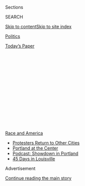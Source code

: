 <div id="app">

<div>

<div>

<div>

<div class="NYTAppHideMasthead css-1q2w90k e1suatyy0">

<div class="section css-ui9rw0 e1suatyy2">

<div class="css-eph4ug er09x8g0">

<div class="css-6n7j50">

</div>

<span class="css-1dv1kvn">Sections</span>

<div class="css-10488qs">

<span class="css-1dv1kvn">SEARCH</span>

</div>

[Skip to content](#site-content)[Skip to site
index](#site-index)

</div>

<div id="masthead-section-label" class="css-1wr3we4 eaxe0e00">

[Politics](https://www.nytimes.com/section/politics)

</div>

<div class="css-10698na e1huz5gh0">

</div>

</div>

<div id="masthead-bar-one" class="section hasLinks css-15hmgas e1csuq9d3">

<div class="css-uqyvli e1csuq9d0">

</div>

<div class="css-1uqjmks e1csuq9d1">

</div>

<div class="css-9e9ivx">

[](https://myaccount.nytimes.com/auth/login?response_type=cookie&client_id=vi)

</div>

<div class="css-1bvtpon e1csuq9d2">

[Today’s
Paper](https://www.nytimes.com/section/todayspaper)

</div>

</div>

</div>

</div>

<div data-aria-hidden="false">

<div id="site-content" data-role="main">

<div>

<div class="css-1aor85t" style="opacity:0.000000001;z-index:-1;visibility:hidden">

<div class="css-1hqnpie">

<div class="css-epjblv">

<span class="css-17xtcya">[Politics](/section/politics)</span><span class="css-x15j1o">|</span><span class="css-fwqvlz">National
Guard Officer Says Police Used ‘Excessive’ Force at White House
Clash</span>

</div>

<div class="css-k008qs">

<div class="css-1iwv8en">

<span class="css-18z7m18"></span>

<div>

</div>

</div>

<span class="css-1n6z4y">https://nyti.ms/2X05zTB</span>

<div class="css-1705lsu">

<div class="css-4xjgmj">

<div class="css-4skfbu" data-role="toolbar" data-aria-label="Social Media Share buttons, Save button, and Comments Panel with current comment count" data-testid="share-tools">

  - 
  - 
  - 
  - 
    
    <div class="css-6n7j50">
    
    </div>

  - 

</div>

</div>

</div>

</div>

</div>

</div>

<div id="NYT_TOP_BANNER_REGION" class="css-13pd83m">

<div>

<div id="styln-prism-menu-1590763508878" class="section interactive-content interactive-size-medium css-1edisqu">

<div class="css-17ih8de interactive-body">

<div id="scroll-container" class="css-1gj85ro">

[<span class="styln-title-wrap"><span class="css-1pje3qr">Race
and</span><span class="css-1pje3qr">
America</span></span>](https://www.nytimes.com/news-event/george-floyd-protests-minneapolis-new-york-los-angeles?action=click&pgtype=Article&state=default&region=TOP_BANNER&context=storylines_menu)

  - [Protesters Return to Other
    Cities](https://www.nytimes.com/2020/07/26/us/protests-portland-seattle-trump.html?action=click&pgtype=Article&state=default&region=TOP_BANNER&context=storylines_menu)
  - [Portland at the
    Center](https://www.nytimes.com/2020/07/24/us/portland-oregon-protests-white-race.html?action=click&pgtype=Article&state=default&region=TOP_BANNER&context=storylines_menu)
  - [Podcast: Showdown in
    Portland](https://www.nytimes.com/2020/07/23/podcasts/the-daily/portland-protests.html?action=click&pgtype=Article&state=default&region=TOP_BANNER&context=storylines_menu)
  - [45 Days in
    Louisville](https://www.nytimes.com/interactive/2020/07/16/us/black-lives-matter-protests-louisville-breonna-taylor.html?action=click&pgtype=Article&state=default&region=TOP_BANNER&context=storylines_menu)

</div>

</div>

</div>

</div>

</div>

<div id="top-wrapper" class="css-1sy8kpn">

<div id="top-slug" class="css-l9onyx">

Advertisement

</div>

[Continue reading the main
story](#after-top)

<div class="ad top-wrapper" style="text-align:center;height:100%;display:block;min-height:250px">

<div id="top" class="place-ad" data-position="top" data-size-key="top">

</div>

</div>

<div id="after-top">

</div>

</div>

<div>

<div id="sponsor-wrapper" class="css-1hyfx7x">

<div id="sponsor-slug" class="css-19vbshk">

Supported by

</div>

[Continue reading the main
story](#after-sponsor)

<div id="sponsor" class="ad sponsor-wrapper" style="text-align:center;height:100%;display:block">

</div>

<div id="after-sponsor">

</div>

</div>

<div class="css-186x18t">

</div>

<div class="css-1vkm6nb ehdk2mb0">

# National Guard Officer Says Police Used ‘Excessive’ Force at White House Clash

</div>

An Army National Guard officer at Lafayette Square plans to tell
lawmakers that the Park Police unleashed an “unprovoked escalation” on
peaceful protesters last month.

<div class="css-79elbk" data-testid="photoviewer-wrapper">

<div class="css-z3e15g" data-testid="photoviewer-wrapper-hidden">

</div>

<div class="css-1a48zt4 ehw59r15" data-testid="photoviewer-children">

![<span class="css-16f3y1r e13ogyst0" data-aria-hidden="true">Protesters
clashed with law enforcement officials near the White House on June
1.</span><span class="css-cnj6d5 e1z0qqy90" itemprop="copyrightHolder"><span class="css-1ly73wi e1tej78p0">Credit...</span><span><span>Erin
Schaff/The New York
Times</span></span></span>](https://static01.nyt.com/images/2020/07/27/us/politics/27dc-lafayette/merlin_173090928_2641b589-0068-488c-8782-2433e250b400-articleLarge.jpg?quality=75&auto=webp&disable=upscale)

</div>

</div>

<div class="css-18e8msd">

<div class="css-vp77d3 epjyd6m0">

<div class="css-hus3qt ey68jwv0" data-aria-hidden="true">

[![Catie
Edmondson](https://static01.nyt.com/images/2019/11/20/us/politics/catie-edmonson-twitter-chatblog/catie-edmonson-twitter-chatblog-thumbLarge.png
"Catie Edmondson")](https://www.nytimes.com/by/catie-edmondson)

</div>

<div class="css-1baulvz">

By [<span class="css-1baulvz last-byline" itemprop="name">Catie
Edmondson</span>](https://www.nytimes.com/by/catie-edmondson)

</div>

</div>

  - 
    
    <div class="css-ld3wwf e16638kd2">
    
    July 27,
    2020
    
    </div>

  - 
    
    <div class="css-4xjgmj">
    
    <div class="css-d8bdto" data-role="toolbar" data-aria-label="Social Media Share buttons, Save button, and Comments Panel with current comment count" data-testid="share-tools">
    
      - 
      - 
      - 
      - 
        
        <div class="css-6n7j50">
        
        </div>
    
      - 
    
    </div>
    
    </div>

</div>

</div>

<div class="section meteredContent css-1r7ky0e" name="articleBody" itemprop="articleBody">

<div class="css-1fanzo5 StoryBodyCompanionColumn">

<div class="css-53u6y8">

WASHINGTON — An Army National Guard officer who was called in to enforce
the crackdown on protests in [Lafayette
Square](https://www.nytimes.com/2020/07/28/us/politics/lafayette-square-park-police-protests.html)
last month will tell lawmakers that the demonstrators were peaceful and
“subjected to an unprovoked escalation and excessive use of force,”
according to written testimony made public on Monday.

Maj. Adam DeMarco, an Iraq war veteran who currently serves in the
District of Columbia National Guard, will testify on Tuesday before a
House panel investigating the clash, giving the latest account of how
Park Police and Secret Service officers violently cleared protesters
away from the White House. He intends to testify that the harsh actions
were taken without provocation or adequate warning just before President
Trump walked through the area with senior administration officials to
[stage a photo
event](https://www.nytimes.com/2020/06/01/us/politics/trump-st-johns-church-bible.html)
in front of a historic church.

“From my observation, those demonstrators — our fellow American citizens
— were engaged in the peaceful expression of their First Amendment
rights,” Major DeMarco will say, according to the advance text of his
remarks. “Yet they were subjected to an unprovoked escalation and
excessive use of force.”

The [shocking
clash](https://www.nytimes.com/2020/06/02/us/politics/trump-walk-lafayette-square.html)
on June 1, yards from the White House, produced stunning images as
mounted police and riot officers routed demonstrators with smoke, flash
grenades and tear gas, minutes after Mr. Trump declared himself “your
president of law and order” and “an ally of all peaceful protesters.”
Those events have prompted lawmakers, infuriated by the violent scene,
to investigate who ordered the attack on protesters and why.

</div>

</div>

<div class="css-1fanzo5 StoryBodyCompanionColumn">

<div class="css-53u6y8">

The reckoning has been particularly acute in the military. Gen. Mark A.
Milley, the chairman of the Joint Chiefs of Staff and the nation’s top
military officer, [publicly
apologized](https://www.nytimes.com/2020/06/11/us/politics/trump-milley-military-protests-lafayette-square.html)
for taking part in the president’s photo op. Members of the District of
Columbia National Guard — a majority of whose personnel are people of
color — have both [publicly and privately
lamented](https://www.nytimes.com/2020/06/10/us/politics/national-guard-protests.html)
their role in the protests.

The District of Columbia National Guard, typically deployed to help
after natural disasters or to assist with managing crowds and logistics
support for large public events in the capital, was called in with Guard
units from other states to help respond to the growing protests in front
of the White House in the aftermath of the [police killing of George
Floyd](https://www.nytimes.com/news-event/george-floyd-protests-minneapolis-new-york-los-angeles)
and other Black Americans.

The Guard’s job on June 1 was not to clear protesters, Major DeMarco
will say, according to the text, but to “hold a static line,”
establishing a new security perimeter around the White House.

But he was taken aback, according to his testimony, when the Park Police
began issuing orders to protesters to evacuate the park 40 minutes
before the city’s curfew began.

“From where I was standing, approximately 20 yards from the
demonstrators, the announcements were barely audible,” Major DeMarco
says, “and I saw no indication that the demonstrators were cognizant of
the warnings to disperse.”

</div>

</div>

<div class="css-1fanzo5 StoryBodyCompanionColumn">

<div class="css-53u6y8">

Major DeMarco said that a liaison officer for the Park Police told him
that no tear gas was being deployed against the protesters, but that he
felt “irritation in my eyes and nose” that he identified as tear gas.
Later, he saw tear gas canisters on the street. The Park Police
initially denied that it had been used against protesters, and then
claimed the statement was a “mistake.”

Major DeMarco also noted that the equipment to build a [barrier around
the White
House](https://www.nytimes.com/2020/06/05/us/politics/white-house-security.html)
— the stated reason for clearing the protesters — did not arrive until 9
p.m., more than two hours after the evacuation order was given. He
called the episode “deeply disturbing.”

Gregory T. Monahan, the acting chief of the Park Police, will testify on
Tuesday before the House Committee on Natural Resources, along with
Major DeMarco.

The episode at Lafayette Square is the latest controversy for the Park
Police, which prosecutors and defense lawyers say has a reputation for
[fostering a culture of
recklessness](https://www.nytimes.com/2020/06/18/us/politics/park-police-gregory-monahan.html).
As a U.S. Park Police patrol officer nearly two decades ago, Mr. Monahan
was accused of conducting unlawful body cavity searches and providing
unreliable testimony.

A spokeswoman for the National Park Service said the allegations were
investigated and “determined to be unfounded.”

</div>

</div>

<div>

</div>

</div>

<div>

</div>

<div>

</div>

<div>

</div>

<div>

<div id="bottom-wrapper" class="css-1ede5it">

<div id="bottom-slug" class="css-l9onyx">

Advertisement

</div>

[Continue reading the main
story](#after-bottom)

<div id="bottom" class="ad bottom-wrapper" style="text-align:center;height:100%;display:block;min-height:90px">

</div>

<div id="after-bottom">

</div>

</div>

</div>

</div>

</div>

## Site Index

<div>

</div>

## Site Information Navigation

  - [© <span>2020</span> <span>The New York Times
    Company</span>](https://help.nytimes.com/hc/en-us/articles/115014792127-Copyright-notice)

<!-- end list -->

  - [NYTCo](https://www.nytco.com/)
  - [Contact
    Us](https://help.nytimes.com/hc/en-us/articles/115015385887-Contact-Us)
  - [Work with us](https://www.nytco.com/careers/)
  - [Advertise](https://nytmediakit.com/)
  - [T Brand Studio](http://www.tbrandstudio.com/)
  - [Your Ad
    Choices](https://www.nytimes.com/privacy/cookie-policy#how-do-i-manage-trackers)
  - [Privacy](https://www.nytimes.com/privacy)
  - [Terms of
    Service](https://help.nytimes.com/hc/en-us/articles/115014893428-Terms-of-service)
  - [Terms of
    Sale](https://help.nytimes.com/hc/en-us/articles/115014893968-Terms-of-sale)
  - [Site
    Map](https://spiderbites.nytimes.com)
  - [Help](https://help.nytimes.com/hc/en-us)
  - [Subscriptions](https://www.nytimes.com/subscription?campaignId=37WXW)

</div>

</div>

</div>

</div>
